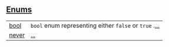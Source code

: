 
[Enums](./core-enums.md)
 ---
| | |
|:---|:---|
| [bool](./core-bool.md) | `bool`  enum representing either `false`  or `true` .[...](./core-bool.md) |
| [never](./core-never.md) | [...](./core-never.md) |
